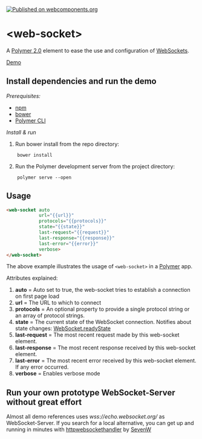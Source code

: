 [![Published on webcomponents.org](https://img.shields.io/badge/webcomponents.org-published-blue.svg)](https://www.webcomponents.org/element/hunsalz/web-socket)

# \<web-socket\>

A [Polymer 2.0](https://www.polymer-project.org/2.0/) element to ease the use and configuration of [WebSockets](https://developer.mozilla.org/en-US/docs/Web/API/WebSocket).

[Demo](https://hunsalz.github.io/web-socket)

## Install dependencies and run the demo

*Prerequisites:*

* [npm](https://www.npmjs.com/)
* [bower](https://bower.io/)
* [Polymer CLI](https://www.npmjs.com/package/polymer-cli)

*Install & run*

1. Run bower install from the repo directory:

```
    bower install
```

2. Run the Polymer development server from the project directory:

```
    polymer serve --open
```

## Usage

```html
<web-socket auto
            url="{{url}}"
            protocols="{{protocols}}"
            state="{{state}}"
            last-request="{{request}}"
            last-response="{{response}}"
            last-error="{{error}}"
            verbose>
</web-socket>
```

The above example illustrates the usage of `<web-socket>` in a [Polymer](https://www.polymer-project.org) app.

Attributes explained:

1. __auto__ = Auto set to true, the web-socket tries to establish a connection on first page load
2. __url__ = The URL to which to connect
3. __protocols__ = An optional property to provide a single protocol string or an array of protocol strings.
4. __state__ = The current state of the WebSocket connection. Notifies about state changes:  [WebSocket.readyState](https://developer.mozilla.org/en/docs/Web/API/WebSocket#Ready_state_constants)
5. __last-request__ = The most recent request made by this web-socket element.
6. __last-response__ = The most recent response received by this web-socket element.
7. __last-error__ = The most recent error received by this web-socket element. If any error occurred.
8. __verbose__ = Enables verbose mode

## Run your own prototype WebSocket-Server without great effort

Almost all demo references uses *wss://echo.websocket.org/* as WebSocket-Server. If you search for a local alternative, you can get up and running in minutes with  [httpwebsockethandler](https://github.com/SevenW/httpwebsockethandler) by [SevenW](https://github.com/SevenW)
